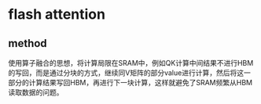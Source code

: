 # flash attention


## method

使用算子融合的思想，将计算局限在SRAM中，例如QK计算中间结果不进行HBM的写回，而是通过分块的方式，继续同V矩阵的部分value进行计算，然后将这一部分的计算结果写回HBM，再进行下一块计算，这样就避免了SRAM频繁从HBM读取数据的问题。

